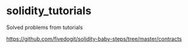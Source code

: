 # solidity_tutorials
Solved problems from tutorials

https://github.com/fivedogit/solidity-baby-steps/tree/master/contracts
